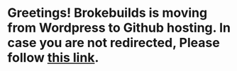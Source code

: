 <html>
  <head>
    <meta http-equiv="refresh" content="7; url='https://brokebuilds.wordpress.com'" />
  </head>
  <body>
    <p align="center"><h1>Greetings! Brokebuilds is moving from Wordpress to Github hosting. In case you are not redirected, Please follow <a href="https://brokebuilds.wordpress.com">this link</a>.</h1></p>
  </body>
</html>
